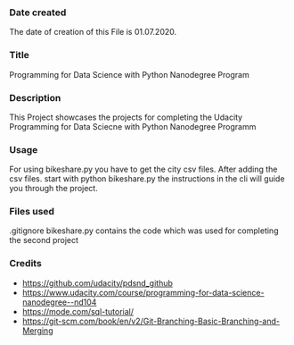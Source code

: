 ### Date created
The date of creation of this File is 01.07.2020.

### Title
Programming for Data Science with Python Nanodegree Program

### Description
This Project showcases the projects for completing the Udacity Programming for Data Sciecne with Python Nanodegree Programm

### Usage
For using bikeshare.py you have to get the city csv files.
After adding the csv files.
start with python bikeshare.py
the instructions in the cli will guide you through the project. 

### Files used
.gitignore
bikeshare.py contains the code which was used for completing the second project

### Credits
- https://github.com/udacity/pdsnd_github
- https://www.udacity.com/course/programming-for-data-science-nanodegree--nd104
- https://mode.com/sql-tutorial/
- https://git-scm.com/book/en/v2/Git-Branching-Basic-Branching-and-Merging
